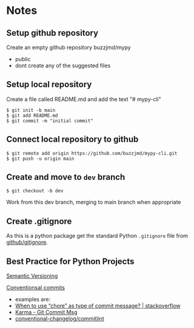 # Notes

## Setup github repository

Create an empty github repository buzzjmd/mypy
* public
* dont create any of the suggested files


## Setup local repository

Create a file called README.md and add the text "# mypy-cli"

```
$ git init -b main
$ git add README.md
$ git commit -m "initial commit"
```


## Connect local repository to github

```
$ git remote add origin https://github.com/buzzjmd/mypy-cli.git
$ git push -u origin main
```


## Create and move to `dev` branch

```
$ git checkout -b dev
```
Work from this dev branch, merging to main branch when appropriate


## Create .gitignore

As this is a python package get the standard Python `.gitignore` file from [github/gitignore](https://github.com/github/gitignore/blob/master/Python.gitignore).


## Best Practice for Python Projects

[Semantic Versioning](https://semver.org/)

[Conventionsal commits](https://www.conventionalcommits.org/)
* examples are:
* [When to use “chore” as type of commit message? | stackoverflow](https://stackoverflow.com/questions/26944762/when-to-use-chore-as-type-of-commit-message)
* [Karma - Git Commit Msg](http://karma-runner.github.io/0.10/dev/git-commit-msg.html)
* [conventional-changelog/commitlint](https://github.com/conventional-changelog/commitlint)